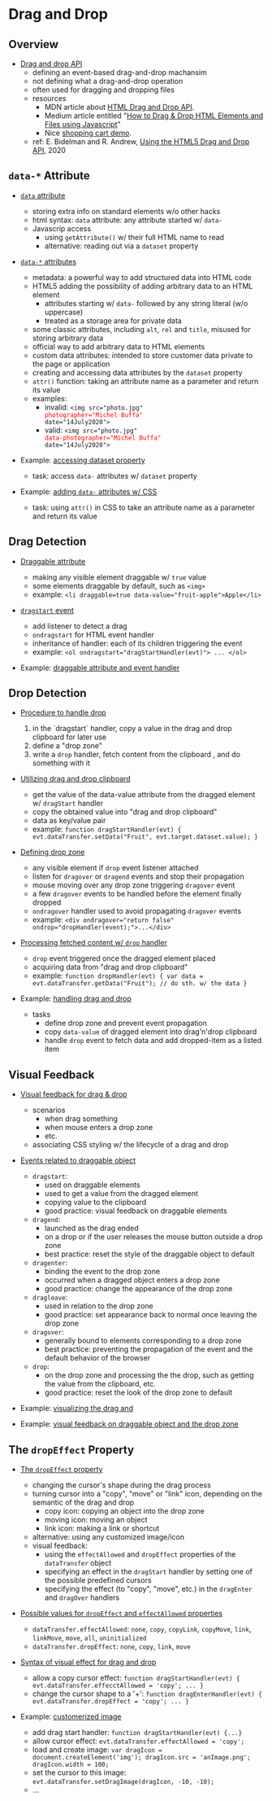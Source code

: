 # Drag and Drop 

## Overview

+ [Drag and drop API](../WebDev/Frontend-W3C/3-HTML5AppGame/03c-Online.md#notes-for-331-introduction)
  + defining an event-based drag-and-drop machansim
  + not defining what a drag-and-drop operation
  + often used for dragging and dropping files
  + resources
    + MDN article about [HTML Drag and Drop API](https://developer.mozilla.org/en-US/docs/Web/API/HTML_Drag_and_Drop_API).
    + Medium article entitled "[How to Drag & Drop HTML Elements and Files using Javascript](https://bit.ly/3wfFqif)"
    + Nice [shopping cart demo](https://bit.ly/3xiKp36).
  + ref: E. Bidelman and R. Andrew, [Using the HTML5 Drag and Drop API](https://web.dev/drag-and-drop/), 2020


## `data-*` Attribute

+ [`data` attribute](https://developer.mozilla.org/en-US/docs/Learn/HTML/Howto/Use_data_attributes)
  + storing extra info on standard elements w/o other hacks
  + html syntax: `data` attribute: any attribute started w/ `data-`
  + Javascrip access
    + using `getAttribute()` w/ their full HTML name to read
    + alternative: reading out via a `dataset` property

+ [`data-*` attributes](../WebDev/Frontend-W3C/3-HTML5AppGame/03c-Online.md#notes-for-334-a-few-words-about-data--attributes)
  + metadata: a powerful way to add structured data into HTML code
  + HTML5 adding the possibility of adding arbitrary data to an HTML element
    + attributes starting w/ `data-` followed by any string literal (w/o uppercase)
    + treated as a storage area for private data
  + some classic attributes, including `alt`, `rel` and `title`, misused for storing arbitrary data
  + official way to add arbitrary data to HTML elements
  + custom data attributes: intended to store customer data private to the page or application
  + creating and accessing data attributes by the `dataset` property
  + `attr()` function: taking an attribute name as a parameter and return its value
  + examples:
    + invalid: <code>&lt;img src="photo.jpg" <span style="color: #ff0000;">photographer="Michel Buffa"</span> date="14July2020"&gt;</span></strong></code>
    + valid: <code>&lt;img src="photo.jpg" <span style="color: #ff0000;">data-photographer="Michel Buffa"</span> date="14July2020"&gt;</code>

+ Example: [accessing dataset property](../WebDev/Frontend-W3C/3-HTML5AppGame/03c-Online.md#notes-for-334-a-few-words-about-data--attributes)
  + task: access `data-` attributes w/ `dataset` property

+ Example: [adding `data-` attributes w/ CSS](../WebDev/Frontend-W3C/3-HTML5AppGame/03c-Online.md#notes-for-334-a-few-words-about-data--attributes)
  + task: using `attr()` in CSS to take an attribute name as a parameter and return its value


## Drag Detection

+ [Draggable attribute](../WebDev/Frontend-W3C/3-HTML5AppGame/03c-Online.md#notes-for-332-drag-detection)
  + making any visible element draggable w/ `true` value
  + some elements draggable by default, such as `<img>`
  + example: `<li draggable=true data-value="fruit-apple">Apple</li>`

+ [`dragstart` event](../WebDev/Frontend-W3C/3-HTML5AppGame/03c-Online.md#notes-for-332-drag-detection)
  + add listener to detect a drag
  + `ondragstart` for HTML event handler
  + inheritance of handler: each of its children triggering the event
  + example: `<ol ondragstart="dragStartHandler(evt)"> ... </ol>`

+ Example: [draggable attribute and event handler](../WebDev/Frontend-W3C/3-HTML5AppGame/03c-Online.md#notes-for-332-drag-detection)




## Drop Detection

+ [Procedure to handle drop](../WebDev/Frontend-W3C/3-HTML5AppGame/03c-Online.md#notes-for-333-drop-detection)
  <ol style="list-style-type: decimal;">
    <li> in the `dragstart` handler, copy a value in the drag and drop clipboard for later use</li>
    <li> define a "drop zone"</li>
    <li> write a <code>drop</code> handler, fetch content from the clipboard , and do something with it</li>
  </ol>

+ [Utilizing drag and drop clipboard](../WebDev/Frontend-W3C/3-HTML5AppGame/03c-Online.md#notes-for-333-drop-detection)
  + get the value of the data-value attribute from the dragged element w/ `dragStart` handler
  + copy the obtained value into "drag and drop clipboard"
  + data as key/value pair
  + example: `function dragStartHandler(evt) { evt.dataTransfer.setData("Fruit", evt.target.dataset.value); }`

+ [Defining drop zone](../WebDev/Frontend-W3C/3-HTML5AppGame/03c-Online.md#notes-for-333-drop-detection)
  + any visible element if `drop` event listener attached
  + listen for `dragover` or `dragend` events and stop their propagation
  + mouse moving over any drop zone triggering `dragover` event
  + a few `dragover` events to be handled before the element finally dropped
  + `ondragover` handler used to avoid propagating `dragover` events
  + example: `<div ondragover="return false" ondrop="dropHandler(event);">...</div>`

+ [Processing fetched content w/ `drop` handler](../WebDev/Frontend-W3C/3-HTML5AppGame/03c-Online.md#notes-for-333-drop-detection)
  + `drop` event triggered once the dragged element placed
  + acquiring data from "drag and drop clipboard"
  + example: `function dropHandler(evt) { var data = evt.dataTransfer.getData("Fruit"); // do sth. w/ the data }`

+ Example: [handling drag and drop](../WebDev/Frontend-W3C/3-HTML5AppGame/03c-Online.md#notes-for-333-drop-detection)
  + tasks
    + define drop zone and prevent event propagation
    + copy `data-value` of dragged element into drag'n'drop clipboard
    + handle `drop` event to fetch data and add dropped-item as a listed item



## Visual Feedback

+ [Visual feedback for drag & drop](../WebDev/Frontend-W3C/3-HTML5AppGame/03c-Online.md#notes-for-335-add-visual-feedback)
  + scenarios
    + when drag something
    + when mouse enters a drop zone
    + etc.
  + associating CSS styling w/ the lifecycle of a drag and drop

+ [Events related to draggable object](../WebDev/Frontend-W3C/3-HTML5AppGame/03c-Online.md#notes-for-335-add-visual-feedback)
  + `dragstart`:
    + used on draggable elements
    + used to get a value from the dragged element
    + copying value to the clipboard
    + good practice: visual feedback on draggable elements
  + `dragend`:
    + launched as the drag ended
    + on a drop or if the user releases the mouse button outside a drop zone
    + best practice: reset the style of the draggable object to default
  + `dragenter`:
    + binding the event to the drop zone
    + occurred when a dragged object enters a drop zone
    + good practice: change the appearance of the drop zone
  + `dragleave`:
    + used in relation to the drop zone
    + good practice: set appearance back to normal once leaving the drop zone
  + `dragover`:
    + generally bound to elements corresponding to a drop zone
    + best practice: preventing the propagation of the event and the default behavior of the browser
  + `drop`:
    + on the drop zone and processing the the drop, such as getting the value from the clipboard, etc.
    + good practice: reset the look of the drop zone to default

+ Example: [visualizing the drag and ](../WebDev/Frontend-W3C/3-HTML5AppGame/03c-Online.md#notes-for-335-add-visual-feedback)

+ Example: [visual feedback on draggable object and the drop zone](../WebDev/Frontend-W3C/3-HTML5AppGame/03c-Online.md#notes-for-335-add-visual-feedback)



## The `dropEffect` Property

+ [The `dropEffect` property](../WebDev/Frontend-W3C/3-HTML5AppGame/03c-Online.md#notes-for-336-the-dropeffect-property)
  + changing the cursor's shape during the drag process
  + turning cursor into a "copy", "move" or "link" icon, depending on the semantic of the drag and drop
    + copy icon: copying an object into the drop zone
    + moving icon: moving an object
    + link icon: making a link or shortcut
  + alternative: using any customized image/icon
  + visual feedback:
    + using the `effectAllowed` and `dropEffect` properties of the `dataTransfer` object
    + specifying an effect in the `dragStart` handler by setting one of the possible predefined cursors
    + specifying the effect (to "copy", "move", etc.) in the `dragEnter` and `dragOver` handlers

+ [Possible values for `dropEffect` and `effectAllowed` properties](../WebDev/Frontend-W3C/3-HTML5AppGame/03c-Online.md#notes-for-336-the-dropeffect-property)
  + `dataTransfer.effectAllowed`: `none`, `copy`, `copyLink`, `copyMove`, `link`, `linkMove`, `move`, `all`, `uninitialized`
  + `dataTransfer.dropEffect`: `none`, `copy`, `link`, `move`

+ [Syntax of visual effect for drag and drop](../WebDev/Frontend-W3C/3-HTML5AppGame/03c-Online.md#notes-for-336-the-dropeffect-property)
  + allow a copy cursor effect: `function dragStartHandler(evt) { evt.dataTransfer.effecctAllowed = 'copy'; ... }`
  + change the cursor shape to a '+': `function dragEnterHandler(evt) { evt.dataTransfer.dropEffect = 'copy'; ... }`

+ Example: [customerized image](../WebDev/Frontend-W3C/3-HTML5AppGame/03c-Online.md#notes-for-336-the-dropeffect-property)
  + add drag start handler: `function dragStartHandler(evt) {...}`
  + allow cursor effect: `evt.dataTransfer.effectAllowed = 'copy';`
  + load and create image: `var dragIcon = document.createElement('img'); dragIcon.src = 'anImage.png'; dragIcon.width = 100;`
  + set the cursor to this image: `evt.dataTransfer.setDragImage(dragIcon, -10, -10);`
  + ...



